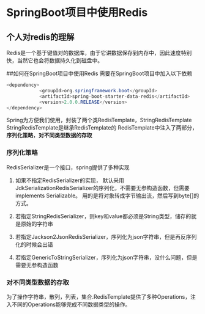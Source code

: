 # SpringBoot项目中使用Redis
## 个人对redis的理解
Redis是一个基于键值对的数据库，由于它讲数据保存到内存中，因此速度特别快，当然它也会将数据持久化到磁盘中。
 
##如何在SpringBoot项目中使用Redis
需要在SpringBoot项目中加入以下依赖
``` java
<dependency>
            <groupId>org.springframework.boot</groupId>
            <artifactId>spring-boot-starter-data-redis</artifactId>
            <version>2.0.0.RELEASE</version>
</dependency>
```
Spring为方便我们使用，封装了两个类RedisTemplate，StringRedisTemplate
StringRedisTemplate是继承RedisTemplate的
RedisTemplate中注入了两部分，**序列化策略**，**对不同类型数据的存取**
### **序列化策略**
RedisSerializer是一个接口，spring提供了多种实现 

1. 如果不指定RedisSerializer的实现，
默认采用JdkSerializationRedisSerializer的序列化，不需要无参构造函数，但需要implements Serializable。
用的是将对象转成字节输出流，然后写到byte[]的方式。

2. 若指定StringRedisSerializer，则key和value都必须是String类型，储存的就是原始的字符串

3. 若指定Jackson2JsonRedisSerializer，序列化为json字符串，但是再反序列化的时候会出错

4. 若指定GenericToStringSerializer，序列化为json字符串，没什么问题，但是需要无参构造函数

### **对不同类型数据的存取**
为了操作字符串，散列，列表，集合.RedisTemplate提供了多种Operations，注入不同的Operations能够完成不同数据类型的操作。
 
